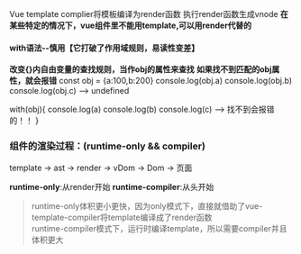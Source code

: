 Vue template complier将模板编译为render函数
执行render函数生成vnode
**在某些特定的情况下，vue组件里不能用template,可以用render代替的**

#### with语法--慎用【它打破了作用域规则，易读性变差】
**改变{}内自由变量的查找规则，当作obj的属性来查找**
**如果找不到匹配的obj属性，就会报错**
const obj = {a:100,b:200}
console.log(obj.a)
console.log(obj.b)
console.log(obj.c) --> undefined

with(obj){
  console.log(a)
  console.log(b)
  console.log(c)  --> 找不到会报错的！！
}


### 组件的渲染过程：(runtime-only && compiler)
template -> ast -> render -> vDom -> Dom -> 页面

**runtime-only**:从render开始
**runtime-compiler**:从头开始
> runtime-only体积更小更快，因为only模式下，直接就借助了vue-template-compiler将template编译成了render函数<br>
> runtime-compiler模式下，运行时编译template，所以需要compiler并且体积更大